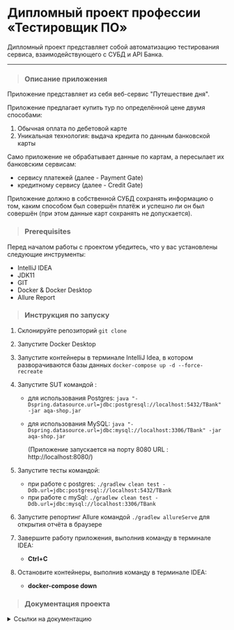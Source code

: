 # Дипломный проект профессии «Тестировщик ПО»

Дипломный проект представляет собой автоматизацию тестирования сервиса, взаимодействующего с СУБД и API Банка.

---

> ### Описание приложения

Приложение представляет из себя веб-сервис "Путешествие дня".

Приложение предлагает купить тур по определённой цене двумя способами:
1. Обычная оплата по дебетовой карте
2. Уникальная технология: выдача кредита по данным банковской карты

Само приложение не обрабатывает данные по картам, а пересылает их банковским сервисам:
* сервису платежей (далее - Payment Gate)
* кредитному сервису (далее - Credit Gate)

Приложение должно в собственной СУБД сохранять информацию о том, каким способом был совершён платёж и успешно ли он был совершён (при этом данные карт сохранять не допускается).

> ### Prerequisites

Перед началом работы с проектом убедитесь, что у вас установлены следующие инструменты:
* IntelliJ IDEA
* JDK11
* GIT
* Docker & Docker Desktop
* Allure Report


> ### Инструкция по запуску

1. Склонируйте репозиторий `git clone`
2. Запустите Docker Desktop
3. Запустите контейнеры в терминале IntelliJ Idea, в котором разворачиваются базы данных  `docker-compose up -d --force-recreate`
4. Запустите SUT командой :
    * для использования Postgres: `java "-Dspring.datasource.url=jdbc:postgresql://localhost:5432/TBank" -jar aqa-shop.jar`
    * для использования MySQL: `java "-Dspring.datasource.url=jdbc:mysql://localhost:3306/TBank" -jar aqa-shop.jar`

      (Приложение запускается на порту 8080 URL : http://localhost:8080/)

5. Запустите тесты командой:
    * при работе с postgres: `./gradlew clean test -Ddb.url=jdbc:postgresql://localhost:5432/TBank`
    * при работе с mySql: `./gradlew clean test -Ddb.url=jdbc:mysql://localhost:3306/TBank`

6. Запустите репортинг Allure командой `./gradlew allureServe` для открытия отчёта в браузере
7. Завершите работу приложения, выполнив команду в терминале IDEA:
    * **Ctrl+C**
8. Остановите контейнеры, выполнив команду в терминале IDEA:
    * **docker-compose down**
>### Документация проекта

<details>
<summary>Ссылки на документацию</summary>

* [Планирование автоматизации](https://github.com/Sizova-QA88/Diplom-QA/blob/main/docs/Plan.md)
* [Отчёт по итогам тестирования](https://github.com/Sizova-QA88/Diplom-QA/blob/main/docs/Report.md)
* [Отчёт по итогам автоматизации](https://github.com/Sizova-QA88/Diplom-QA/blob/main/docs/Summary.md)
</details>